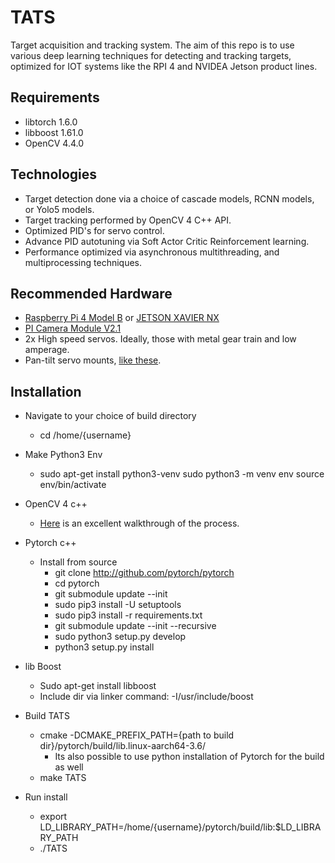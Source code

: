 # TATS
Target acquisition and tracking system. The aim of this repo is to use various deep learning techniques for detecting and tracking targets, optimized for IOT systems like the RPI 4 and NVIDEA Jetson product lines.

## Requirements
* libtorch 1.6.0
* libboost 1.61.0
* OpenCV 4.4.0

## Technologies
* Target detection done via a choice of cascade models, RCNN models, or Yolo5 models.
* Target tracking performed by OpenCV 4 C++ API. 
* Optimized PID's for servo control.
* Advance PID autotuning via Soft Actor Critic Reinforcement learning.
* Performance optimized via asynchronous multithreading, and multiprocessing techniques.

## Recommended Hardware
* [Raspberry Pi 4 Model B](https://www.raspberrypi.org/products/raspberry-pi-4-model-b/) or [JETSON XAVIER NX](https://www.nvidia.com/en-us/autonomous-machines/embedded-systems/jetson-xavier-nx/)
* [PI Camera Module V2.1](https://www.raspberrypi.org/products/camera-module-v2/)
* 2x High speed servos. Ideally, those with metal gear train and low amperage.
* Pan-tilt servo mounts, [like these](https://www.servocity.com/pan-tilt-kits/).

## Installation
* Navigate to your choice of build directory
    * cd /home/{username}
* Make Python3 Env
	* sudo apt-get install python3-venv
	  sudo python3 -m venv env
	  source env/bin/activate 
* OpenCV 4 c++
	* [Here](https://cv-tricks.com/installation/opencv-4-1-ubuntu18-04/) is an excellent walkthrough of the process.

* Pytorch c++
	* Install from source
		* git clone http://github.com/pytorch/pytorch
		* cd pytorch
		* git submodule update --init
		* sudo pip3 install -U setuptools
		* sudo pip3 install -r requirements.txt
		* git submodule update --init --recursive
		* sudo python3 setup.py develop
        * python3 setup.py install

* lib Boost
	* Sudo apt-get install libboost
	* Include dir via linker command: -I/usr/include/boost

* Build TATS
    * cmake -DCMAKE_PREFIX_PATH={path to build dir}/pytorch/build/lib.linux-aarch64-3.6/
        * Its also possible to use python installation of Pytorch for the build as well
    * make TATS
    
* Run install
    * export LD_LIBRARY_PATH=/home/{username}/pytorch/build/lib:$LD_LIBRARY_PATH 
    * ./TATS

